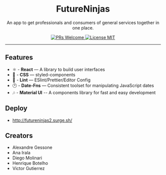 <h1 align="center">
<br>

<br>
<br>
FutureNinjas
</h1>

<p align="center">An app to get professionals and consumers of general services together in one place.</p>

<p align="center">
  <a href="http://makeapullrequest.com">
    <img src="https://img.shields.io/badge/PRs-welcome-brightgreen.svg?style=flat-square" alt="PRs Welcome">
  </a>
  <a href="https://opensource.org/licenses/MIT">
    <img src="https://img.shields.io/badge/license-MIT-blue.svg?style=flat-square" alt="License MIT">
    </a>

</p>

<hr />

## Features

-   ⚛  - **React** — A library to build user interfaces
-   💅 - **CSS** — styled-components
-   💖 - **Lint** — ESlint/Prettier/Editor Config
-   🕐 - **Date-Fns** — Consistent toolset for manipulating JavaScript dates
-   🎶 - **Material UI** -- A components library for fast and easy development

## Deploy

-   http://futureninjas2.surge.sh/

## Creators

-   Alexandre Gessone
-   Ana Irala
-   Diego Molinari
-   Henrique Botelho
-   Victor Gutierrez

